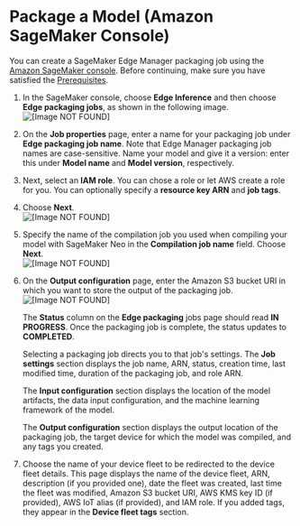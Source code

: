 # Package a Model \(Amazon SageMaker Console\)<a name="edge-packaging-job-console"></a>

You can create a SageMaker Edge Manager packaging job using the [Amazon SageMaker console](https://console.aws.amazon.com/sagemaker/)\. Before continuing, make sure you have satisfied the [Prerequisites](edge-packaging-job.md#edge-packaging-job-prerequisites)\.

1. In the SageMaker console, choose **Edge Inference** and then choose **Edge packaging jobs**, as shown in the following image\.  
![\[Image NOT FOUND\]](http://docs.aws.amazon.com/sagemaker/latest/dg/images/smith/pre-edge-packaging-button-edited.png)

1. On the **Job properties** page, enter a name for your packaging job under **Edge packaging job name**\. Note that Edge Manager packaging job names are case\-sensitive\. Name your model and give it a version: enter this under **Model name** and **Model version**, respectively\.

1. Next, select an **IAM role**\. You can chose a role or let AWS create a role for you\. You can optionally specify a **resource key ARN** and **job tags**\.

1. Choose **Next**\.   
![\[Image NOT FOUND\]](http://docs.aws.amazon.com/sagemaker/latest/dg/images/smith/create-edge-packaging-job-filled.png)

1. Specify the name of the compilation job you used when compiling your model with SageMaker Neo in the **Compilation job name** field\. Choose **Next**\.  
![\[Image NOT FOUND\]](http://docs.aws.amazon.com/sagemaker/latest/dg/images/smith/create-edge-packaging-job-model-source-filled.png)

1. On the **Output configuration** page, enter the Amazon S3 bucket URI in which you want to store the output of the packaging job\.  
![\[Image NOT FOUND\]](http://docs.aws.amazon.com/sagemaker/latest/dg/images/smith/create-device-fleet-output-filled.png)

   The **Status** column on the **Edge packaging** jobs page should read **IN PROGRESS**\. Once the packaging job is complete, the status updates to **COMPLETED**\.

   Selecting a packaging job directs you to that job's settings\. The **Job settings** section displays the job name, ARN, status, creation time, last modified time, duration of the packaging job, and role ARN\.

   The **Input configuration** section displays the location of the model artifacts, the data input configuration, and the machine learning framework of the model\.

   The **Output configuration** section displays the output location of the packaging job, the target device for which the model was compiled, and any tags you created\.

1. Choose the name of your device fleet to be redirected to the device fleet details\. This page displays the name of the device fleet, ARN, description \(if you provided one\), date the fleet was created, last time the fleet was modified, Amazon S3 bucket URI, AWS KMS key ID \(if provided\), AWS IoT alias \(if provided\), and IAM role\. If you added tags, they appear in the **Device fleet tags** section\.